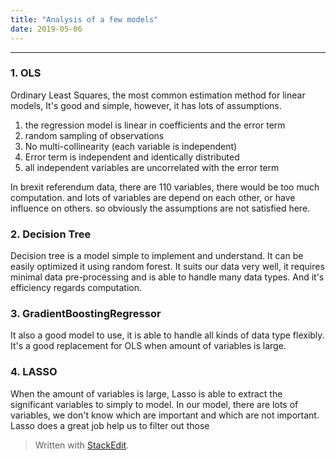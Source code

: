 ```yaml
---
title: "Analysis of a few models"
date: 2019-05-06
---
```


---------------------
### 1.  OLS
Ordinary Least Squares, the most common estimation method for linear models,
It's good and simple, however, it has lots of assumptions.
1. the regression model is linear in coefficients and the error term
2. random sampling of observations
3. No multi-collinearity (each variable  is independent)
4. Error term is independent and identically distributed
5. all independent variables are uncorrelated with the error term

In brexit referendum data, there are 110 variables, there would be too much computation. and lots of variables are depend on each other, or have influence on others. so obviously the assumptions are not satisfied here. 

### 2. Decision Tree 
Decision tree is a model simple to implement and understand.
It can be easily optimized it using random forest.
It suits our data very well, it requires minimal data pre-processing and is able to handle many data types.
And it's efficiency regards computation.


### 3. GradientBoostingRegressor
It also a good model to use,  it is able to handle all kinds of data type flexibly.
It's a good replacement for OLS when amount of variables is large. 

### 4.  LASSO
When the amount of variables is large, Lasso is able to extract the significant variables to simply to model.
In our model, there are lots of variables, we don't know which are important and which are not important. Lasso does a great job help us to filter out those  



> Written with [StackEdit](https://stackedit.io/).
<!--stackedit_data:
eyJoaXN0b3J5IjpbODIyNTQ4NTg5LC00MzU1MzcxNTEsMTg5Nz
U5NDY4NiwtMjkxMzQ2NDM4LDg0MTkzMjc5MF19
-->